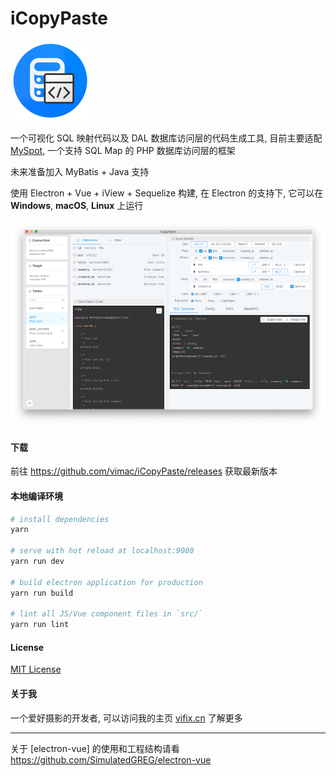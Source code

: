 # iCopyPaste

<img src="https://github.com/vimac/iCopyPaste/raw/master/build/icons/256x256.png" width="128" height="128" alt="应用图标"/>

一个可视化 SQL 映射代码以及 DAL 数据库访问层的代码生成工具, 目前主要适配 [MySpot](https://github.com/vimac/myspot), 一个支持 SQL Map 的 PHP 数据库访问层的框架

未来准备加入 MyBatis + Java 支持

使用 Electron + Vue + iView + Sequelize 构建, 在 Electron 的支持下, 它可以在 **Windows**, **macOS**, **Linux** 上运行

<img src="https://github.com/vimac/iCopyPaste/raw/master/snapshot.png" alt="Snapshot"/>

#### 下载

前往 https://github.com/vimac/iCopyPaste/releases 获取最新版本

#### 本地编译环境

``` bash
# install dependencies
yarn

# serve with hot reload at localhost:9080
yarn run dev

# build electron application for production
yarn run build

# lint all JS/Vue component files in `src/`
yarn run lint

```

#### License

[MIT License](LICENSE)

#### 关于我

一个爱好摄影的开发者, 可以访问我的主页 [vifix.cn](https://vifix.cn) 了解更多

---

关于 [electron-vue] 的使用和工程结构请看 https://github.com/SimulatedGREG/electron-vue
